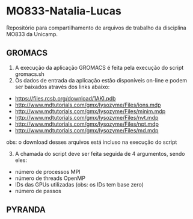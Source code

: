 # MO833-Natalia-Lucas
Repositório para compartilhamento de arquivos de trabalho da disciplina MO833 da Unicamp.

## GROMACS
1. A execução da aplicação GROMACS é feita pela execução do script gromacs.sh
2. Os dados de entrada da aplicação estão disponíveis on-line e podem ser baixados através dos links abaixo:
* https://files.rcsb.org/download/1AKI.pdb
* http://www.mdtutorials.com/gmx/lysozyme/Files/ions.mdp
* http://www.mdtutorials.com/gmx/lysozyme/Files/minim.mdp
* http://www.mdtutorials.com/gmx/lysozyme/Files/nvt.mdp
* http://www.mdtutorials.com/gmx/lysozyme/Files/npt.mdp
* http://www.mdtutorials.com/gmx/lysozyme/Files/md.mdp

obs: o download desses arquivos está incluso na execução do script

3. A chamada do script deve ser feita seguida de 4 argumentos, sendo eles:
* número de processos MPI
* número de threads OpenMP
* IDs das GPUs utilizadas (obs: os IDs tem base zero)
* número de passos

## PYRANDA

